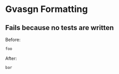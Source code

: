 <!-- gen:mayoverwrite -->
# Gvasgn Formatting

## Fails because no tests are written

Before:
```ruby
foo
```

After:
```ruby
bar
```
